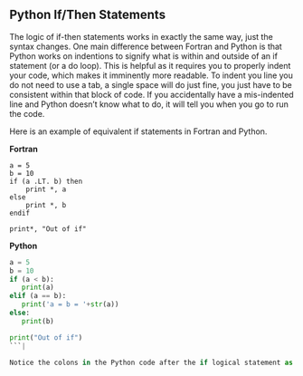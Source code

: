 ## Python If/Then Statements

The logic of if-then statements works in exactly the same way, just the syntax changes. One main difference between Fortran and Python is that Python works on indentions to signify what is within and outside of an if statement (or a do loop). This is helpful as it requires you to properly indent your code, which makes it imminently more readable. To indent you line you do not need to use a tab, a single space will do just fine, you just have to be consistent within that block of code. If you accidentally have a mis-indented line and Python doesn’t know what to do, it will tell you when you go to run the code.

Here is an example of equivalent if statements in Fortran and Python.

**Fortran**
```FortranLexer
a = 5
b = 10
if (a .LT. b) then
    print *, a
else
    print *, b
endif

print*, "Out of if"
```

**Python**
```py
a = 5
b = 10
if (a < b):
   print(a)
elif (a == b):
   print('a = b = '+str(a))
else:
   print(b)

print("Out of if")
```|

Notice the colons in the Python code after the if logical statement as well as the else and no “endif”. The unindented nature of the print statement at the end tells the Python program that we are no longer in the if statement.
